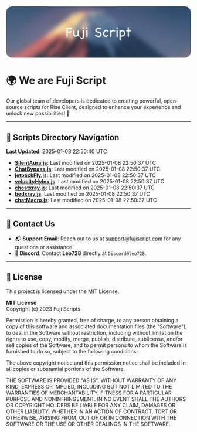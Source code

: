 ![Banner](.github/b.webp)

# 🌍 **We are Fuji Script**

Our global team of developers is dedicated to creating powerful, open-source scripts for Rise Client, designed to enhance your experience and unlock new possibilities! 🌟

---
<!-- SCRIPTS_NAVIGATION_START -->
## 📂 **Scripts Directory Navigation**

**Last Updated**: 2025-01-08 22:50:40 UTC

- **[SilentAura.js](scripts/SilentAura.js)**: Last modified on 2025-01-08 22:50:37 UTC
- **[ChatBypass.js](scripts/ChatBypass.js)**: Last modified on 2025-01-08 22:50:37 UTC
- **[jetpackFly.js](scripts/jetpackFly.js)**: Last modified on 2025-01-08 22:50:37 UTC
- **[velocityHylex.js](scripts/velocityHylex.js)**: Last modified on 2025-01-08 22:50:37 UTC
- **[chestxray.js](scripts/chestxray.js)**: Last modified on 2025-01-08 22:50:37 UTC
- **[bedxray.js](scripts/bedxray.js)**: Last modified on 2025-01-08 22:50:37 UTC
- **[chatMacro.js](scripts/chatMacro.js)**: Last modified on 2025-01-08 22:50:37 UTC

<!-- SCRIPTS_NAVIGATION_END -->

---

## 💬 **Contact Us**  
- 📬 **Support Email**: Reach out to us at [support@fujiscript.com](mailto:support@fujiscript.com) for any questions or assistance.  
- 💬 **Discord**: Contact **Leo728** directly at `Discord@leo728`.

---

## 📜 **License**

This project is licensed under the MIT License.  

**MIT License**  
Copyright (c) 2023 Fuji Scripts  

Permission is hereby granted, free of charge, to any person obtaining a copy of this software and associated documentation files (the "Software"), to deal in the Software without restriction, including without limitation the rights to use, copy, modify, merge, publish, distribute, sublicense, and/or sell copies of the Software, and to permit persons to whom the Software is furnished to do so, subject to the following conditions:  

The above copyright notice and this permission notice shall be included in all copies or substantial portions of the Software.  

THE SOFTWARE IS PROVIDED "AS IS", WITHOUT WARRANTY OF ANY KIND, EXPRESS OR IMPLIED, INCLUDING BUT NOT LIMITED TO THE WARRANTIES OF MERCHANTABILITY, FITNESS FOR A PARTICULAR PURPOSE AND NONINFRINGEMENT. IN NO EVENT SHALL THE AUTHORS OR COPYRIGHT HOLDERS BE LIABLE FOR ANY CLAIM, DAMAGES OR OTHER LIABILITY, WHETHER IN AN ACTION OF CONTRACT, TORT OR OTHERWISE, ARISING FROM, OUT OF OR IN CONNECTION WITH THE SOFTWARE OR THE USE OR OTHER DEALINGS IN THE SOFTWARE.  
